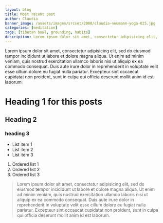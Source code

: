 ```yaml
---
layout: blog
title: Most recent post
author: Claudia
banner_image: /assets/images/srcset/2000/claudia-neumann-yoga-025.jpg
categories: [meditation]
tags: [tibetan bowl, grounding, habits]
description: Lorem ipsum dolor sit amet, consectetur adipisicing elit, sed do eiusmod tempor incididunt ut labore et dolore magna aliqua.
---
```

Lorem ipsum dolor sit amet, consectetur adipisicing elit, sed do eiusmod tempor incididunt ut labore et dolore magna aliqua. Ut enim ad minim veniam, quis nostrud exercitation ullamco laboris nisi ut aliquip ex ea commodo consequat. Duis aute irure dolor in reprehenderit in voluptate velit esse cillum dolore eu fugiat nulla pariatur. Excepteur sint occaecat cupidatat non proident, sunt in culpa qui officia deserunt mollit anim id est laborum.

# Heading 1 for this posts

## Heading 2

### heading 3


- List item 1
- List item 2
- List item 3

1. Ordered list 1
2. Ordered list 2
3. Ordered list 3

> Lorem ipsum dolor sit amet, consectetur adipisicing elit, sed do eiusmod tempor incididunt ut labore et dolore magna aliqua. Ut enim ad minim veniam, quis nostrud exercitation ullamco laboris nisi ut aliquip ex ea commodo consequat. Duis aute irure dolor in reprehenderit in voluptate velit esse cillum dolore eu fugiat nulla pariatur. Excepteur sint occaecat cupidatat non proident, sunt in culpa qui officia deserunt mollit anim id est laborum.
